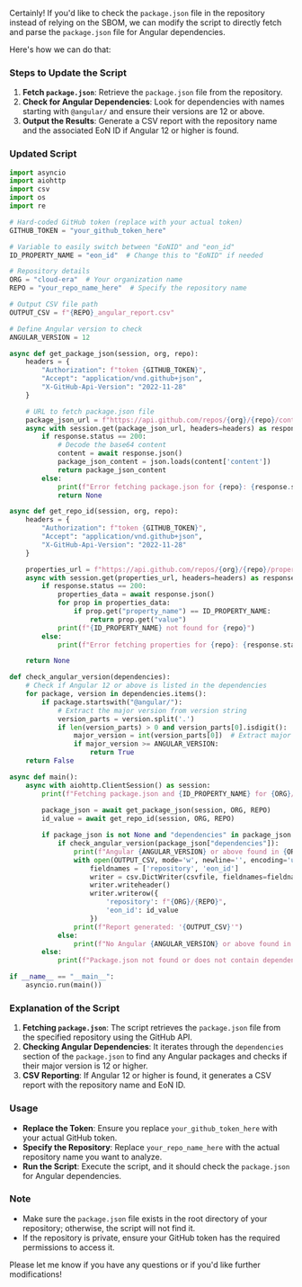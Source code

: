 Certainly! If you'd like to check the `package.json` file in the repository instead of relying on the SBOM, we can modify the script to directly fetch and parse the `package.json` file for Angular dependencies.

Here's how we can do that:

### Steps to Update the Script

1. **Fetch `package.json`**: Retrieve the `package.json` file from the repository.
2. **Check for Angular Dependencies**: Look for dependencies with names starting with `@angular/` and ensure their versions are 12 or above.
3. **Output the Results**: Generate a CSV report with the repository name and the associated EoN ID if Angular 12 or higher is found.

### Updated Script

```python
import asyncio
import aiohttp
import csv
import os
import re

# Hard-coded GitHub token (replace with your actual token)
GITHUB_TOKEN = "your_github_token_here"

# Variable to easily switch between "EoNID" and "eon_id"
ID_PROPERTY_NAME = "eon_id"  # Change this to "EoNID" if needed

# Repository details
ORG = "cloud-era"  # Your organization name
REPO = "your_repo_name_here"  # Specify the repository name

# Output CSV file path
OUTPUT_CSV = f"{REPO}_angular_report.csv"

# Define Angular version to check
ANGULAR_VERSION = 12

async def get_package_json(session, org, repo):
    headers = {
        "Authorization": f"token {GITHUB_TOKEN}",
        "Accept": "application/vnd.github+json",
        "X-GitHub-Api-Version": "2022-11-28"
    }

    # URL to fetch package.json file
    package_json_url = f"https://api.github.com/repos/{org}/{repo}/contents/package.json"
    async with session.get(package_json_url, headers=headers) as response:
        if response.status == 200:
            # Decode the base64 content
            content = await response.json()
            package_json_content = json.loads(content['content'])
            return package_json_content
        else:
            print(f"Error fetching package.json for {repo}: {response.status}")
            return None

async def get_repo_id(session, org, repo):
    headers = {
        "Authorization": f"token {GITHUB_TOKEN}",
        "Accept": "application/vnd.github+json",
        "X-GitHub-Api-Version": "2022-11-28"
    }

    properties_url = f"https://api.github.com/repos/{org}/{repo}/properties/values"
    async with session.get(properties_url, headers=headers) as response:
        if response.status == 200:
            properties_data = await response.json()
            for prop in properties_data:
                if prop.get("property_name") == ID_PROPERTY_NAME:
                    return prop.get("value")
            print(f"{ID_PROPERTY_NAME} not found for {repo}")
        else:
            print(f"Error fetching properties for {repo}: {response.status}")

    return None

def check_angular_version(dependencies):
    # Check if Angular 12 or above is listed in the dependencies
    for package, version in dependencies.items():
        if package.startswith("@angular/"):
            # Extract the major version from version string
            version_parts = version.split('.')
            if len(version_parts) > 0 and version_parts[0].isdigit():
                major_version = int(version_parts[0])  # Extract major version
                if major_version >= ANGULAR_VERSION:
                    return True
    return False

async def main():
    async with aiohttp.ClientSession() as session:
        print(f"Fetching package.json and {ID_PROPERTY_NAME} for {ORG}/{REPO}...")
        
        package_json = await get_package_json(session, ORG, REPO)
        id_value = await get_repo_id(session, ORG, REPO)

        if package_json is not None and "dependencies" in package_json:
            if check_angular_version(package_json["dependencies"]):
                print(f"Angular {ANGULAR_VERSION} or above found in {ORG}/{REPO}.")
                with open(OUTPUT_CSV, mode='w', newline='', encoding='utf-8') as csvfile:
                    fieldnames = ['repository', 'eon_id']
                    writer = csv.DictWriter(csvfile, fieldnames=fieldnames)
                    writer.writeheader()
                    writer.writerow({
                        'repository': f"{ORG}/{REPO}",
                        'eon_id': id_value
                    })
                print(f"Report generated: '{OUTPUT_CSV}'")
            else:
                print(f"No Angular {ANGULAR_VERSION} or above found in {ORG}/{REPO}.")
        else:
            print(f"Package.json not found or does not contain dependencies for {ORG}/{REPO}.")

if __name__ == "__main__":
    asyncio.run(main())
```

### Explanation of the Script

1. **Fetching `package.json`**: The script retrieves the `package.json` file from the specified repository using the GitHub API.
2. **Checking Angular Dependencies**: It iterates through the `dependencies` section of the `package.json` to find any Angular packages and checks if their major version is 12 or higher.
3. **CSV Reporting**: If Angular 12 or higher is found, it generates a CSV report with the repository name and EoN ID.

### Usage
- **Replace the Token**: Ensure you replace `your_github_token_here` with your actual GitHub token.
- **Specify the Repository**: Replace `your_repo_name_here` with the actual repository name you want to analyze.
- **Run the Script**: Execute the script, and it should check the `package.json` for Angular dependencies.

### Note
- Make sure the `package.json` file exists in the root directory of your repository; otherwise, the script will not find it.
- If the repository is private, ensure your GitHub token has the required permissions to access it.

Please let me know if you have any questions or if you'd like further modifications!
